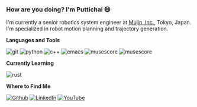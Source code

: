 ### How are you doing? I'm Puttichai 😄

I'm currently a senior robotics system engineer at [Mujin, Inc.](https://mujin-corp.com/), Tokyo, Japan. I'm specialized in robot motion planning and trajectory generation.

**Languages and Tools**

<p>
  <img alt="git" src="https://img.shields.io/badge/-Git-F05032?style=flat-square&logo=git&logoColor=white"/> 
  <img alt="python" src="https://img.shields.io/badge/-Python-3776AB?style=flat-square&logo=python&logoColor=white"/>
  <img alt="c++" src="https://img.shields.io/badge/-C++-00599C?style=flat-square&logo=cplusplus&logoColor=white"/>
  <img alt="emacs" src="https://img.shields.io/badge/-Emacs-7F5AB6?style=flat-square&logo=gnuemacs&logoColor=white"/>
  <img alt="musescore" src="https://img.shields.io/badge/-MuseScore-1A70B8?style=flat-square&logo=musescore&logoColor=white"/>
  <img alt="musescore" src="https://img.shields.io/badge/-InkScape-000000?style=flat-square&logo=inkscape&logoColor=white"/>
</p>

**Currently Learning**
<p>
  <img alt="rust" src="https://img.shields.io/badge/-Rust-000000?style=flat-square&logo=rust&logoColor=white"/>
</p>

**Where to Find Me**
<p>
  <!-- somehow I need to remove all whitespaces within `a` tags to suppress Github's default link underlining (see https://stackoverflow.com/questions/77658005/a-blue-line-under-badges-in-readme-github-overview) -->
  <a href="https://github.com/Puttichai" target="_blank"><img alt="Github" src="https://img.shields.io/badge/Puttichai-%2312100E.svg?&style=flat-square&logo=Github&logoColor=white"/></a>
  <a href="https://www.linkedin.com/in/petchpl" target="_blank"><img alt="LinkedIn" src="https://img.shields.io/badge/petchpl-%230077B5.svg?&style=flat-square&logo=linkedin&logoColor=white"/></a>
  <a href="https://www.youtube.com/channel/UCN1Y9o8eIh0e7Hv0sOdfpgQ" target="_blank"><img alt="YouTube" src="https://img.shields.io/badge/@petchiputti-%23FF0000.svg?&style=flat-square&logo=youtube&logoColor=white"></a>
</p>

<!--
**Puttichai/puttichai** is a ✨ _special_ ✨ repository because its `README.md` (this file) appears on your GitHub profile.

Here are some ideas to get you started:

- 🔭 I’m currently working on ...
- 🌱 I’m currently learning ...
- 👯 I’m looking to collaborate on ...
- 🤔 I’m looking for help with ...
- 💬 Ask me about ...
- 📫 How to reach me: ...
- 😄 Pronouns: ...
- ⚡ Fun fact: ...
-->
